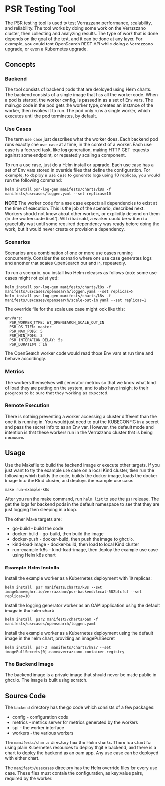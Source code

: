 # PSR Testing Tool

The PSR testing tool is used to test Verrazzano performance, scalability, and reliability.  The tool works by doing some
work on the Verrazzano cluster, then collecting and analyzing results.  The type of work that is done depends on the goal of the test,
and it can be done at any layer.  For example, you could test OpenSearch REST API while doing a Verrazzano upgrade, or even
a Kubernetes upgrade.

## Concepts
### Backend
The tool consists of backend pods that are deployed using Helm charts.  The backend consists of a single image
that has all the worker code.  When a pod is started, the worker config, is passed in as a set of Env vars.
The main.go code in the pod gets the worker type, creates an instance of the worker, then invokes it
to run.  The pod only runs a single worker, which executes until the pod terminates, by default.

### Use Cases
The term `use case` just describes what the worker does.  Each backend pod runs exactly one `use case` at a time, 
in the context of a worker. Each use case is a focused task, like log generation, making HTTP GET requests against 
some endpoint, or repeatedly scaling a component.

To run a use case, just do a Helm install or upgrade.  Each use case has a set of Env vars stored in override files
that define the configuration. For example, to deploy a use case to 
generate logs using 10 replicas, you would run the following command:
```
helm install psr-log-gen manifests/charts/k8s -f manifests/usecases/loggen.yaml --set replicas=10
```
**NOTE** The worker code for a use case expects all dependencies to exist at the time of execution.  This is the job of the scenario, 
described next.  Workers should not know about other workers, or explicitly depend on them (in the worker code itself).  With that said,
a worker could be written to gracefully wait until some required dependency was ready before doing the work, but it would never create or
provision a dependency.

### Scenarios
Scenarios are a combination of one or more use cases running concurrently.
Consider the scenario where one use case generates logs and another that scales OpenSearch out and in, repeatedly.  

To run a scenario, you install two Helm releases as follows (note some use cases might not exist yet): 
```
helm install psr-log-gen manifests/charts/k8s -f manifests/usecases/opensearch/loggen.yaml --set replicas=5
helm install psr-log-gen manifests/charts/k8s -f manifests/usecases/opensearch/scale-out-in.yaml --set replicas=1
```
The override file for the scale use case might look like this:
```
envVars:
  PSR_WORKER_TYPE: WT_OPENSEARCH_SCALE_OUT_IN
  PSR_OS_TIER: master
  PSR_MAX_PODS: 5
  PSR_MIN_PODS: 3  
  PSR_INTERATION_DELAY: 5s
  PSR_DURATION : 1h
```
The OpenSearch worker code would read those Env vars at run time and behave accordingly.

### Metrics
The workers themselves will generator metrics so that we know what kind of load they are putting on the system,
and to also have insight to their progress to be sure that they working as expected.

### Remote Execution
There is nothing preventing a worker accessing a cluster different than the one it is running in.  You
would just need to put the KUBECONFIG in a secret and pass the secret info to as an Env var.  However,
the default mode and intention is that these workers run in the Verrazzano cluster that is being measure.

## Usage
Use the Makefile to build the backend image or execute other targets.  If you just want to try 
the example use case on a local Kind cluster, then run the following which builds the code, builds the docker image, 
loads the docker image into the Kind cluster, and deploys the example use case.
```
make run-example-k8s
```
After you run the make command, run `helm list` to see the `psr` release.  The get the logs for backend pods in the default namespace 
to see that they are just logging then sleeping in a loop.

The other Make targets are:
* go-build - build the code
* docker-build - go-build, then build the image
* docker-push - docker-build, then push the image to ghcr.io. 
* kind-load-image - docker-build, then load to local Kind cluster
* run-example-k8s - kind-load-image, then deploy the example use case using Helm k8s chart

### Example Helm Installs

Install the example worker as a Kubernetes deployment with 10 replicas:
```
helm install  psr manifests/charts/k8s --set imageName=ghcr.io/verrazzano/psr-backend:local-582bfcfcf --set replicas=10
```

Install the logging generator worker as an OAM application using the default image in the helm chart:
```
helm install  psr2 manifests/charts/oam -f manifests/usecases/opensearch/loggen.yaml
```

Install the example worker as a Kubernetes deployment using the default image in the helm chart, providing an imagePullSecret
```
helm install  psr-3  manifests/charts/k8s/ --set imagePullSecrets[0].name=verrazzano-container-registry
```

### The Backend Image
The backend image is a private image that should never be made public in ghcr.io.  The image is
built using scratch.

## Source Code
The `backend` directory has the go code which consists of a few packages:
* config - configuration code
* metrics - metrics server for metrics generated by the workers
* spi - the worker interface
* workers - the various workers

The `manifests/charts` directory has the Helm charts.  There is a chart for using plain Kubernetes
resources to deploy thgit e backend, and there is a chart to deploy the backend as an oam app. Any use case 
can be deployed with either chart.

The `manifests/usecases` directory has the Helm override files for every use case. These files must
contain the configuration, as key:value pairs, required by the worker.


